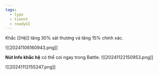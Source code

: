 ```yaml
---
tags:
  - type
  - tiennt
  - readyUI
---
```

Khắc [[Hệ]] tăng 30% sát thương và tăng 15% chính xác.

![[20241106160943.png]]

**Nút Info khắc hệ** có thể coi ngay trong Battle. ![[20241122150953.png]]

![[20241112155247.png]]